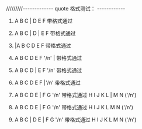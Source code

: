 /////////------------- quote 格式测试： ------------

1.  A   B   C | D   E   F                       带格式通过
2.  A   B   C | D | E   F                       带格式通过
3. |A   B   C   D   E   F                       带格式通过

4.  A   B   C   D   E   F  '/n' |               带格式通过
5.  A   B   C   D | E   F  '/n'                 带格式通过
6.  A   B   C   D   E   F |'/n'                 带格式通过

7.  A   B   C   D   E | F   G   '/n'            带格式通过
    H   I   J   K   L | M   N   ('/n')               
    
8.  A   B   C   D   E | F   G   '/n'            带格式通过
    H   I   J   K   L   M   N   ('/n')    
    
9.  A   B   C | D   E | F   G   '/n'            带格式通过
    H   I   J   K   L   M   N   ('/n')    